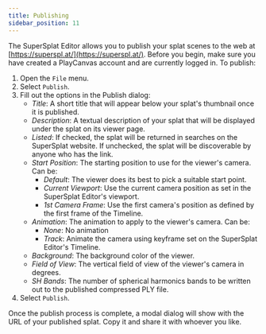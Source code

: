 ```yaml
---
title: Publishing
sidebar_position: 11
---
```


The SuperSplat Editor allows you to publish your splat scenes to the web at [https://superspl.at/](https://superspl.at/). Before you begin, make sure you have created a PlayCanvas account and are currently logged in. To publish:

1. Open the `File` menu.
2. Select `Publish`.
3. Fill out the options in the Publish dialog:
   * _Title_: A short title that will appear below your splat's thumbnail once it is published.
   * _Description_: A textual description of your splat that will be displayed under the splat on its viewer page.
   * _Listed_: If checked, the splat will be returned in searches on the SuperSplat website. If unchecked, the splat will be discoverable by anyone who has the link.
   * _Start Position_: The starting position to use for the viewer's camera. Can be:
      * _Default_: The viewer does its best to pick a suitable start point.
      * _Current Viewport_: Use the current camera position as set in the SuperSplat Editor's viewport.
      * _1st Camera Frame_: Use the first camera's position as defined by the first frame of the Timeline.
   * _Animation_: The animation to apply to the viewer's camera. Can be:
      * _None_: No animation
      * _Track_: Animate the camera using keyframe set on the SuperSplat Editor's Timeline.
   * _Background_: The background color of the viewer.
   * _Field of View_: The vertical field of view of the viewer's camera in degrees.
   * _SH Bands_: The number of spherical harmonics bands to be written out to the published compressed PLY file.
4. Select `Publish`.

Once the publish process is complete, a modal dialog will show with the URL of your published splat. Copy it and share it with whoever you like.